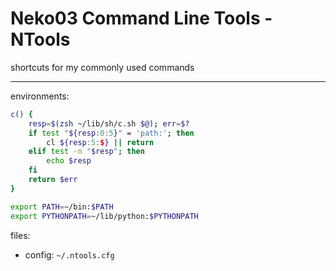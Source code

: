 # Neko03 Command Line Tools - NTools
shortcuts for my commonly used commands

---
environments:
```sh
c() {
    resp=$(zsh ~/lib/sh/c.sh $@); err=$?
    if test "${resp:0:5}" = 'path:'; then
        cl ${resp:5:$} || return
    elif test -n "$resp"; then
        echo $resp
    fi
    return $err
}

export PATH=~/bin:$PATH 
export PYTHONPATH=~/lib/python:$PYTHONPATH
```
files:
* config: `~/.ntools.cfg`

